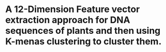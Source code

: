 # A 12-Dimension Feature vector extraction approach for DNA sequences of plants and then using K-menas clustering to cluster them.
